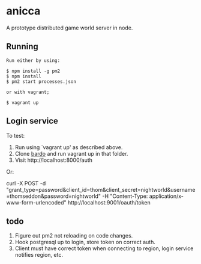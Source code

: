 # anicca #

A prototype distributed game world server in node.

## Running ##

    Run either by using:

    $ npm install -g pm2
    $ npm install
    $ pm2 start processes.json

    or with vagrant;

    $ vagrant up

## Login service ##

To test:

1. Run using `vagrant up' as described above.
2. Clone [bardo](https://github.com/ajduncan/bardo) and run vagrant up in that folder.
3. Visit http://localhost:8000/auth

Or:

curl -X POST -d "grant_type=password&client_id=thom&client_secret=nightworld&username=thomseddon&password=nightworld" -H "Content-Type: application/x-www-form-urlencoded" http://localhost:9001/oauth/token

## todo ##

1. Figure out pm2 not reloading on code changes.
2. Hook postgresql up to login, store token on correct auth.
3. Client must have correct token when connecting to region, login service notifies region, etc.

